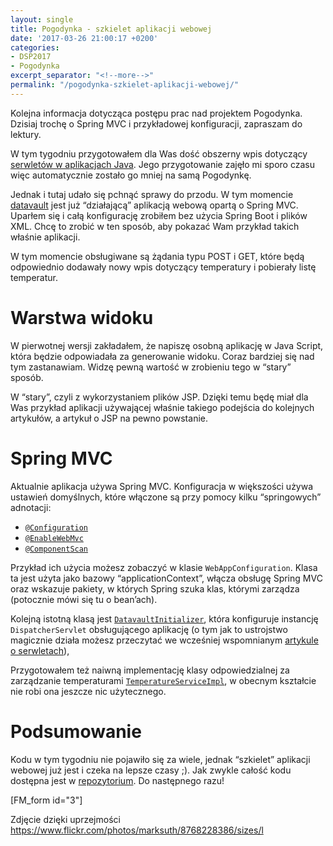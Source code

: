 ```yaml
---
layout: single
title: Pogodynka - szkielet aplikacji webowej
date: '2017-03-26 21:00:17 +0200'
categories:
- DSP2017
- Pogodynka
excerpt_separator: "<!--more-->"
permalink: "/pogodynka-szkielet-aplikacji-webowej/"
---
```

Kolejna informacja dotycząca postępu prac nad projektem Pogodynka. Dzisiaj trochę o Spring MVC i przykładowej konfiguracji, zapraszam do lektury.

W tym tygodniu przygotowałem dla Was dość obszerny wpis dotyczący [serwletów w aplikacjach Java](http://www.samouczekprogramisty.pl/serwlety-w-aplikacjach-webowych/). Jego przygotowanie zajęło mi sporo czasu więc automatycznie zostało go mniej na samą Pogodynkę.

Jednak i tutaj udało się pchnąć sprawy do przodu. W tym momencie [datavault](https://github.com/SamouczekProgramisty/Pogodynka/tree/master/datavault) jest już “działającą” aplikacją webową opartą o Spring MVC. Uparłem się i całą konfigurację zrobiłem bez użycia Spring Boot i plików XML. Chcę to zrobić w ten sposób, aby pokazać Wam przykład takich właśnie aplikacji.

W tym momencie obsługiwane są żądania typu POST i GET, które będą odpowiednio dodawały nowy wpis dotyczący temperatury i pobierały listę temperatur.

# Warstwa widoku
  
W pierwotnej wersji zakładałem, że napiszę osobną aplikację w Java Script, która będzie odpowiadała za generowanie widoku. Coraz bardziej się nad tym zastanawiam. Widzę pewną wartość w zrobieniu tego w “stary” sposób.

W “stary”, czyli z wykorzystaniem plików JSP. Dzięki temu będę miał dla Was przykład aplikacji używającej właśnie takiego podejścia do kolejnych artykułów, a artykuł o JSP na pewno powstanie.

# Spring MVC
  
Aktualnie aplikacja używa Spring MVC. Konfiguracja w większości używa ustawień domyślnych, które włączone są przy pomocy kilku “springowych” adnotacji:
- [`@Configuration`](http://docs.spring.io/spring/docs/current/javadoc-api/org/springframework/context/annotation/Configuration.html)
- [`@EnableWebMvc`](http://docs.spring.io/spring/docs/current/javadoc-api/org/springframework/web/servlet/config/annotation/EnableWebMvc.html)
- [`@ComponentScan`](http://docs.spring.io/spring/docs/current/javadoc-api/org/springframework/context/annotation/ComponentScan.html)
  
  
Przykład ich użycia możesz zobaczyć w klasie `WebAppConfiguration`. Klasa ta jest użyta jako bazowy “applicationContext”, włącza obsługę Spring MVC oraz wskazuje pakiety, w których Spring szuka klas, którymi zarządza (potocznie mówi się tu o bean’ach).

Kolejną istotną klasą jest [`DatavaultInitializer`](https://github.com/SamouczekProgramisty/Pogodynka/blob/master/datavault/src/main/java/pl/samouczekprogramisty/pogodynka/datavault/configuration/DatavaultInitializer.java), która konfiguruje instancję `DispatcherServlet` obsługującego aplikację (o tym jak to ustrojstwo magicznie działa możesz przeczytać we wcześniej wspomnianym [artykule o serwletach](http://www.samouczekprogramisty.pl/serwlety-w-aplikacjach-webowych/)),

Przygotowałem też naiwną implementację klasy odpowiedzialnej za zarządzanie temperaturami [`TemperatureServiceImpl`](https://github.com/SamouczekProgramisty/Pogodynka/blob/master/datavault/src/main/java/pl/samouczekprogramisty/pogodynka/datavault/TemperatureServiceImpl.java), w obecnym kształcie nie robi ona jeszcze nic użytecznego.

# Podsumowanie
  
Kodu w tym tygodniu nie pojawiło się za wiele, jednak “szkielet” aplikacji webowej już jest i czeka na lepsze czasy ;). Jak zwykle całość kodu dostępna jest w [repozytorium](https://github.com/SamouczekProgramisty/Pogodynka). Do następnego razu!

[FM\_form id="3"]

Zdjęcie dzięki uprzejmości https://www.flickr.com/photos/marksuth/8768228386/sizes/l

